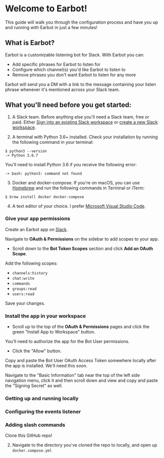 # Welcome to Earbot!

This guide will walk you through the configuration process and have you up and running with Earbot in just a few minutes!

## What is Earbot?

Earbot is a customizable listening bot for Slack. With Earbot you can:

- Add specific phrases for Earbot to listen for
- Configure which channel(s) you'd like Earbot to listen to
- Remove phrases you don't want Earbot to listen for any more

Earbot will send you a DM with a link to the message containing your listen phrase whenever it's mentioned across your Slack team.

## What you'll need before you get started:

1. A Slack team.
Before anything else you'll need a Slack team, free or paid. Either [Sign into an existing Slack workspace](https://get.slack.help/hc/en-us/articles/212681477-Sign-in-to-Slack) or [create a new Slack workspace](https://get.slack.help/hc/en-us/articles/206845317-Create-a-Slack-workspace).

2. A terminal with Python 3.6+ installed.
Check your installation by running the following command in your terminal:
```
$ python3 --version
-> Python 3.6.7
```

You'll need to install Python 3.6 if you receive the following error:
```
-> bash: python3: command not found
```


3. Docker and docker-compose.
If you're on macOS, you can use [Homebrew](https://brew.sh/) and run the following commands in Terminal or iTerm:
```
$ brew install docker docker-compose
```

4. A text editor of your choice. I prefer [Microsoft Visual Studio Code](https://code.visualstudio.com/).

### Give your app permissions

Create an Earbot app on [Slack](https://api.slack.com/apps?new_app=1).

Navigate to **OAuth & Permissions** on the sidebar to add scopes to your app.

- Scroll down to the **Bot Token Scopes** section and click **Add an OAuth Scope**.

Add the following scopes:

- `channels:history`
- `chat:write`
- `commands`
- `groups:read`
- `users:read`

Save your changes.

### Install the app in your workspace

- Scroll up to the top of the **OAuth & Permissions** pages and click the green "Install App to Workspace" button.

You'll need to authorize the app for the Bot User permissions.

- Click the "Allow" button.

Copy and paste the Bot User OAuth Access Token somewhere locally after the app is installed. We'll need this soon.

Navigate to the "Basic Information" tab near the top of the left side navigation menu, click it and then scroll down and view and copy and paste the "Signing Secret" as well.

### Getting up and running locally

### Configuring the events listener

### Adding slash commands

Clone this GitHub repo!

2. Navigate to the directory you've cloned the repo to locally, and open up ```docker.compose.yml```


